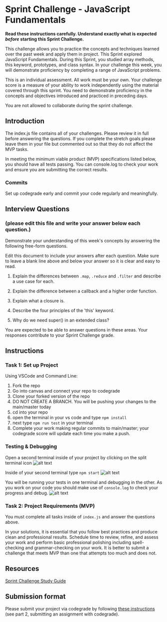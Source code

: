 # Sprint Challenge - JavaScript Fundamentals

**Read these instructions carefully. Understand exactly what is expected _before_ starting this Sprint Challenge.**

This challenge allows you to practice the concepts and techniques learned over the past week and apply them in project. This Sprint explored JavaScript Fundamentals. During this Sprint, you studied array methods, this keyword, prototypes, and class syntax. In your challenge this week, you will demonstrate proficiency by completing a range of JavaScript problems.

This is an individual assessment. All work must be your own. Your challenge score is a measure of your ability to work independently using the material covered through this sprint. You need to demonstrate proficiency in the concepts and objectives introduced and practiced in preceding days.

You are not allowed to collaborate during the sprint challenge. 

## Introduction

The index.js file contains all of your challenges. Please review it in full before answering the questions. If you complete the stretch goals please leave them in your file but commented out so that they do not affect the MVP tasks. 

In meeting the minimum viable product (MVP) specifications listed below, you should have all tests passing. You can console.log to check your work and ensure you are submitting the correct results. 

### Commits

Set up codegrade early and commit your code regularly and meaningfully. 

## Interview Questions
### (please edit this file and write your answer below each question.)
Demonstrate your understanding of this week's concepts by answering the following free-form questions.

Edit this document to include your answers after each question. Make sure to leave a blank line above and below your answer so it is clear and easy to read.

1. Explain the differences between `.map`, `.reduce` and `.filter` and describe a use case for each. 
<!-- '.map' creates a new array by transforming every element in an array individually. You would use '.map' if you have an array of objects and you want to create a new array with specific keys from those objects

 '.filter' creates a new array by removing elements that don't belong. '.filter' is used when you want to create a new array with only some of the objects in the original array.
 
 '.reduce' takes all of the elements in an array and reduces them into a single value. '.reduce' is used to generate a single vaule or object from an array. -->
2. Explain the difference between a callback and a higher order function.
<!-- A callback is what is passed into a function. A higher order function recieves a function as a parameter or argument. -->
3. Explain what a closure is.
<!-- a closure gives you access to an outer function's scope from an inner function -->

4. Describe the four principles of the 'this' keyword.
<!-- Window binding: if we haven't given 'this' any context it will return the window, the global object in node or undefined in strict mode.

    Implicit binding: Applies to objects with methods. When the function is invoked, whatever is left of the dot, that's what 'this' refers to.

    Explicit binding: we tell a function what the 'this' keyword should be using .call, .apply or .bind. 

    New binding: When a function is invoked with a new keyword, 'this' is bound to the new object being constructed. When a function is invoked as a constructor function using the new keyword, this points to the new object that’s created  -->

5. Why do we need super() in an extended class?
<!-- The extends will inherit parent properties and will abstract away call() function. The super()function will inherit parent method to child and  will not ever need it to bind. Also abstract away any of syntax that we have using to being our objectS prototype. -->

You are expected to be able to answer questions in these areas. Your responses contribute to your Sprint Challenge grade. 

## Instructions

### Task 1: Set up Project

Using VSCode and Command Line:


1. Fork the repo
2. Go into canvas and connect your repo to codegrade
3. Clone your forked version of the repo
4. DO NOT CREATE A BRANCH. You will be pushing your changes to the main/master today
5. cd into your repo
6. open the terminal in your vs code and type `npm install`
7. next type `npm run test` in your terminal
8. Complete your work making regular commits to main/master; your codegrade score will update each time you make a push.


### Testing & Debugging

Open a second terminal inside of your project by clicking on the split terminal icon
![alt text](assets/split_terminal.png "Split Terminal")

Inside of your second terminal type `npm start` 
![alt text](assets/npm_start.png "type npm start")

You will be running your tests in one terminal and debugging in the other. As you work on your code you should make use of `console.log` to check your progress and debug.
![alt text](assets/tests_debug_terminal_final.png "your terminal should look like this")

### Task 2: Project Requirements (MVP)

You must complete all tasks inside of `index.js` and answer the questions above.

In your solutions, it is essential that you follow best practices and produce clean and professional results. Schedule time to review, refine, and assess your work and perform basic professional polishing including spell-checking and grammar-checking on your work. It is better to submit a challenge that meets MVP than one that attempts too much and does not.

## Resources
 
 [Sprint Challenge Study Guide](https://www.notion.so/bloomtech/Unit-1-Sprint-3-Study-Guide-033a9a00659a4ef98c12eb97e49a6110)

## Submission format

Please submit your project via codegrade by following [these instructions](https://bloomtech.notion.site/bloomtech/BloomTech-Git-Flow-Step-by-step-269f68ae3bf64eb689a8328715a179f9) (see part 2, submitting an assignment with codegrade).

